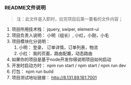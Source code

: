 ### README文件说明

> 注：此文件是入职时，拉完项目后第一要看的文件内容；

1. 项目所用技术栈： jquery, swiper,  element-ui
2. 项目负责人说明： 小明（组长）, 小红，小刚，小毛
3. 项目模块化分说明：
   1.  小明： 登录， 订单详情，订单列表，物流
   2. 小红： 我的页面，路由配置，动态路由
4. 如果你的项目是基于node开发你得说明项目如何启动
5. 开发时启动方时： npm run start  /  npm start   / npm run dev
6. 打包： npm run build
7. 项目测试地址链接： http://8.131.89.181:7001